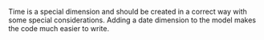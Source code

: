 Time is a special dimension and should be created in a correct way with some special considerations. Adding a date dimension to the model makes the code much easier to write.

